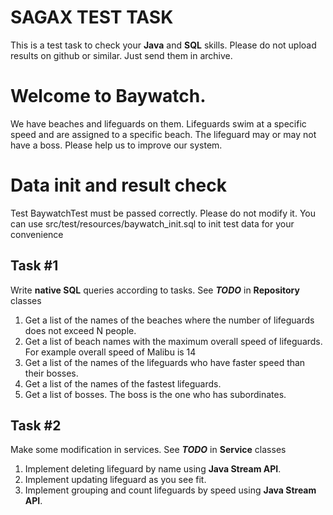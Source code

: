 # SAGAX TEST TASK
This is a test task to check your **Java** and **SQL** skills.
Please do not upload results on github or similar. Just send them in archive.

# Welcome to Baywatch.
We have beaches and lifeguards on them.
Lifeguards swim at a specific speed and are assigned to a specific beach. The lifeguard may or may not have a boss.
Please help us to improve our system.

# Data init and result check
Test BaywatchTest must be passed correctly. Please do not modify it.
You can use src/test/resources/baywatch_init.sql to init test data for your convenience
## Task #1
Write **native SQL** queries according to tasks. See ***TODO*** in **Repository** classes
1) Get a list of the names of the beaches where the number of lifeguards does not exceed N people.
2) Get a list of beach names with the maximum overall speed of lifeguards. For example overall speed of Malibu is 14
3) Get a list of the names of the lifeguards who have faster speed than their bosses.
4) Get a list of the names of the fastest lifeguards.
5) Get a list of bosses. The boss is the one who has subordinates.
## Task #2
Make some modification in services. See ***TODO*** in **Service** classes
1) Implement deleting lifeguard by name using **Java Stream API**.
2) Implement updating lifeguard as you see fit.
3) Implement grouping and count lifeguards by speed using **Java Stream API**.

